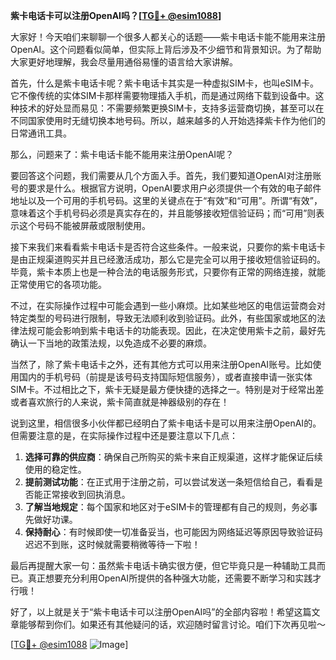 **紫卡电话卡可以注册OpenAI吗？[[TG💪+ @esim1088](https://t.me/s/esim1088)]**

大家好！今天咱们来聊聊一个很多人都关心的话题——紫卡电话卡能不能用来注册OpenAI。这个问题看似简单，但实际上背后涉及不少细节和背景知识。为了帮助大家更好地理解，我会尽量用通俗易懂的语言给大家讲解。

首先，什么是紫卡电话卡呢？紫卡电话卡其实是一种虚拟SIM卡，也叫eSIM卡。它不像传统的实体SIM卡那样需要物理插入手机，而是通过网络下载到设备中。这种技术的好处显而易见：不需要频繁更换SIM卡，支持多运营商切换，甚至可以在不同国家使用时无缝切换本地号码。所以，越来越多的人开始选择紫卡作为他们的日常通讯工具。

那么，问题来了：紫卡电话卡能不能用来注册OpenAI呢？

要回答这个问题，我们需要从几个方面入手。首先，我们要知道OpenAI对注册账号的要求是什么。根据官方说明，OpenAI要求用户必须提供一个有效的电子邮件地址以及一个可用的手机号码。这里的关键点在于“有效”和“可用”。所谓“有效”，意味着这个手机号码必须是真实存在的，并且能够接收短信验证码；而“可用”则表示这个号码不能被屏蔽或限制使用。

接下来我们来看看紫卡电话卡是否符合这些条件。一般来说，只要你的紫卡电话卡是由正规渠道购买并且已经激活成功，那么它是完全可以用于接收短信验证码的。毕竟，紫卡本质上也是一种合法的电话服务形式，只要你有正常的网络连接，就能正常使用它的各项功能。

不过，在实际操作过程中可能会遇到一些小麻烦。比如某些地区的电信运营商会对特定类型的号码进行限制，导致无法顺利收到验证码。此外，有些国家或地区的法律法规可能会影响到紫卡电话卡的功能表现。因此，在决定使用紫卡之前，最好先确认一下当地的政策法规，以免造成不必要的麻烦。

当然了，除了紫卡电话卡之外，还有其他方式可以用来注册OpenAI账号。比如使用国内的手机号码（前提是该号码支持国际短信服务），或者直接申请一张实体SIM卡。不过相比之下，紫卡无疑是最方便快捷的选择之一。特别是对于经常出差或者喜欢旅行的人来说，紫卡简直就是神器级别的存在！

说到这里，相信很多小伙伴都已经明白了紫卡电话卡是可以用来注册OpenAI的。但需要注意的是，在实际操作过程中还是要注意以下几点：

1. **选择可靠的供应商**：确保自己所购买的紫卡来自正规渠道，这样才能保证后续使用的稳定性。
2. **提前测试功能**：在正式用于注册之前，可以尝试发送一条短信给自己，看看是否能正常接收到回执消息。
3. **了解当地规定**：每个国家和地区对于eSIM卡的管理都有自己的规则，务必事先做好功课。
4. **保持耐心**：有时候即使一切准备妥当，也可能因为网络延迟等原因导致验证码迟迟不到账，这时候就需要稍微等待一下啦！

最后再提醒大家一句：虽然紫卡电话卡确实很方便，但它毕竟只是一种辅助工具而已。真正想要充分利用OpenAI所提供的各种强大功能，还需要不断学习和实践才行哦！

好了，以上就是关于“紫卡电话卡可以注册OpenAI吗”的全部内容啦！希望这篇文章能够帮到你们。如果还有其他疑问的话，欢迎随时留言讨论。咱们下次再见啦～

[[TG💪+ @esim1088](https://t.me/s/esim1088) ![Image](https://i.postimg.cc/4NQfJmqS/Snipaste-2025-05-13-00-14-12.png)]